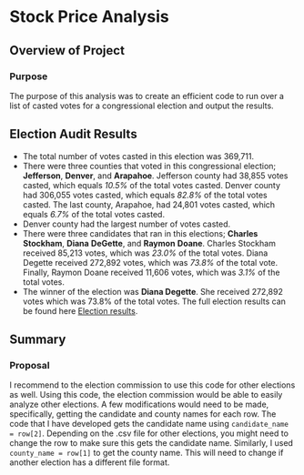 # Stock Price Analysis

## Overview of Project

### Purpose
The purpose of this analysis was to create an efficient code to run over a list of casted votes for a congressional election and output the results.

## Election Audit Results
- The total number of votes casted in this election was 369,711.
- There were three counties that voted in this congressional election; **Jefferson**, **Denver**, and **Arapahoe**. Jefferson county had 38,855 votes casted, which equals *10.5%* of the total votes casted. Denver county had 306,055 votes casted, which equals *82.8%* of the total votes casted. The last county, Arapahoe, had 24,801 votes casted, which equals *6.7%* of the total votes casted.
- Denver county had the largest number of votes casted.
- There were three candidates that ran in this elections; **Charles** **Stockham**, **Diana** **DeGette**, and **Raymon** **Doane**. Charles Stockham received 85,213 votes, which was *23.0%* of the total votes. Diana Degette received 272,892 votes, which was *73.8%* of the total vote. Finally, Raymon Doane received 11,606 votes, which was *3.1%* of the total votes.
- The winner of the election was **Diana Degette**. She received 272,892 votes which was 73.8% of the total votes. The full election results can be found here [Election results](Module_3_Challenge/analysis/Election_Results.png).


## Summary

### Proposal
I recommend to the election commission to use this code for other elections as well. Using this code, the election commission would be able to easily analyze other elections. A few modifications would need to be made, specifically, getting the candidate and county names for each row. The code that I have developed gets the candidate name using `candidate_name = row[2]`. Depending on the .csv file for other elections, you might need to change the row to make sure this gets the candidate name. Similarly, I used `county_name = row[1]` to get the county name. This will need to change if another election has a different file format. 
